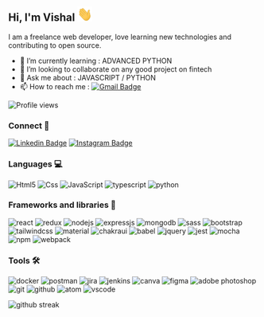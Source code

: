 <h2> Hi, I'm Vishal <img src="https://raw.githubusercontent.com/ABSphreak/ABSphreak/master/gifs/Hi.gif" width="30px"> </h2>
I am a freelance web developer, love learning new technologies and contributing to open source.

- 🌱 I’m currently learning : ADVANCED PYTHON
- 🔭 I’m looking to collaborate on any good project on fintech
- 💬 Ask me about : JAVASCRIPT / PYTHON
- 📫 How to reach me : [![Gmail Badge](https://img.shields.io/badge/-vishalkrishna108@gmail.com-c14438?style=flat-square&logo=Gmail&logoColor=white&link=mailto:vishalkrishna108@gmail.com)](mailto:vishalkrishna108@gmail.com)


 ![Profile views](https://gpvc.arturio.dev/vishalkrishna8) 


<h3> Connect 👥 </h3> 


[![Linkedin Badge](https://img.shields.io/badge/-vishalkrishna8-blue?style=flat-square&logo=Linkedin&logoColor=white&link=https://www.linkedin.com/in/vishalkrishna8/)](https://www.linkedin.com/in/vishalkrishna8/)  [![Instagram Badge](https://img.shields.io/badge/-vishal.m.s.d-E4405F?style=flat-square&logo=Instagram&logoColor=white&link=https://www.instagram.com/vishal.m.s.d/)](https://www.instagram.com/vishal.m.s.d/)


<h3> Languages 💻 </h3> 


![Html5](https://img.shields.io/badge/HTML5-E34F26?style=for-the-badge&logo=html5&logoColor=white) ![Css](https://img.shields.io/badge/CSS3-1572B6?style=for-the-badge&logo=css3&logoColor=white) ![JavaScript](https://img.shields.io/badge/JavaScript-323330?style=for-the-badge&logo=javascript&logoColor=F7DF1E)  ![typescript](https://img.shields.io/badge/TypeScript-007ACC?style=for-the-badge&logo=typescript&logoColor=white) ![python](https://img.shields.io/badge/Python-FFD43B?style=for-the-badge&logo=python&logoColor=blue) 


<h3>Frameworks and libraries 🔌 </h3> 


![react](https://img.shields.io/badge/React-20232A?style=for-the-badge&logo=react&logoColor=61DAFB) ![redux](https://img.shields.io/badge/Redux-593D88?style=for-the-badge&logo=redux&logoColor=white) ![nodejs](https://img.shields.io/badge/Node.js-339933?style=for-the-badge&logo=nodedotjs&logoColor=white) ![expressjs](https://img.shields.io/badge/Express.js-000000?style=for-the-badge&logo=express&logoColor=white) ![mongodb](https://img.shields.io/badge/MongoDB-4EA94B?style=for-the-badge&logo=mongodb&logoColor=white) ![sass](https://img.shields.io/badge/Sass-CC6699?style=for-the-badge&logo=sass&logoColor=white) ![bootstrap](https://img.shields.io/badge/Bootstrap-563D7C?style=for-the-badge&logo=bootstrap&logoColor=white)  ![tailwindcss](https://img.shields.io/badge/Tailwind_CSS-38B2AC?style=for-the-badge&logo=tailwind-css&logoColor=white) ![material](https://img.shields.io/badge/Material%20UI-007FFF?style=for-the-badge&logo=mui&logoColor=white) ![chakraui](https://img.shields.io/badge/Chakra--UI-319795?style=for-the-badge&logo=chakra-ui&logoColor=white) ![babel](  https://img.shields.io/badge/Babel-F9DC3E?style=for-the-badge&logo=babel&logoColor=white )  ![jquery](https://img.shields.io/badge/jQuery-0769AD?style=for-the-badge&logo=jquery&logoColor=white)  ![jest](https://img.shields.io/badge/Jest-C21325?style=for-the-badge&logo=jest&logoColor=white) ![mocha](https://img.shields.io/badge/Mocha-8D6748?style=for-the-badge&logo=Mocha&logoColor=white) ![npm](https://img.shields.io/badge/npm-CB3837?style=for-the-badge&logo=npm&logoColor=white) ![webpack](https://img.shields.io/badge/Webpack-8DD6F9?style=for-the-badge&logo=Webpack&logoColor=white)


<h3> Tools 🛠️ </h3> 


![docker](https://img.shields.io/badge/Docker-2CA5E0?style=for-the-badge&logo=docker&logoColor=white) ![postman](https://img.shields.io/badge/Postman-FF6C37?style=for-the-badge&logo=Postman&logoColor=white) ![jira](https://img.shields.io/badge/Jira-0052CC?style=for-the-badge&logo=Jira&logoColor=white)  ![jenkins](  https://img.shields.io/badge/Jenkins-D24939?style=for-the-badge&logo=Jenkins&logoColor=white ) ![canva](https://img.shields.io/badge/Canva-%2300C4CC.svg?&style=for-the-badge&logo=Canva&logoColor=white) ![figma](  https://img.shields.io/badge/Figma-F24E1E?style=for-the-badge&logo=figma&logoColor=white ) ![adobe photoshop](https://img.shields.io/badge/Adobe%20Photoshop-31A8FF?style=for-the-badge&logo=Adobe%20Photoshop&logoColor=black) ![git](https://img.shields.io/badge/GIT-E44C30?style=for-the-badge&logo=git&logoColor=white)  ![github](https://img.shields.io/badge/GitHub-100000?style=for-the-badge&logo=github&logoColor=white) ![atom](https://img.shields.io/badge/Atom-66595C?style=for-the-badge&logo=Atom&logoColor=white) ![vscode](https://img.shields.io/badge/VSCode-0078D4?style=for-the-badge&logo=visual%20studio%20code&logoColor=white)





![github streak](https://github-readme-streak-stats.herokuapp.com/?user={vishalkrishna8}&theme={grovbox}) 
